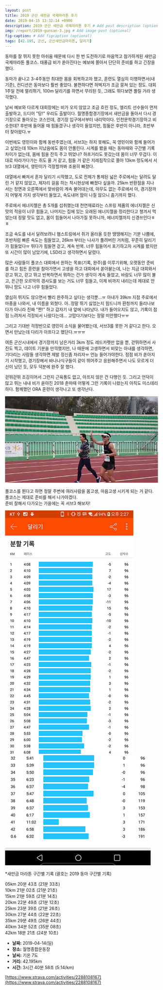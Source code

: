 ```yaml
---
layout: post
title: 2019 군산 새만금 국제마라톤 후기
date: 2019-04-15 13:32:14 +0900
description: 2019 군산 새만금 국제마라톤 후기 # Add post description (optional)
img: /report/2019-gunsan-3.jpg # Add image post (optional)
fig-caption: # Add figcaption (optional)
tags: [42.195, 군산, 군산새만금마라톤, 달리기]
---
```

동마를 잘 뛰지 못한 아쉬움 때문에 다시 한 번 도전하기로 마음먹고 참가하게된 새만금 국제마라톤 풀코스. 태풍급 비가 쏟아진다는 예보에 쫄아서 단단히 준비를 하고 긴장을 했다.  
  
동마가 끝나고 3-4주동안 최대한 몸을 회복하고자 했고, 훈련도 열심히 이행하면서(내 기준), 컨디션은 동마보다 훨씬 좋았다. 불편하다면 허벅지가 조금 뭉쳐 있는 정도. 대회 1주일 전에 멀리뛰기, 100m 달리기를 하면서 무리된 듯, 그래도 뛰다보면 풀릴 거라 생각했다.  
  
날씨 예보와 다르게 대회장에는 비가 오지 않았고 조금 흐린 정도, 엘리트 선수들이 먼저 출발하고, 드디어 "탕!" 우리도 출발이다. 월명종합경기장에서 새만금을 돌아서 다시 경기장으로 돌아오는 코스인데, 경기장 입구에서부터 내리막이다. 인천문학경기장하고 비슷한데? 후반에 들어올 때 힘들겠구나 생각이 들었지만, 힘듦은 후반이 아니라, 초반부터 찾아왔다.ㅠ  
  
이번에도 영민이와 함께 동반주였는데, 서브3는 하지 못해도, 꼭 영민이와 함께 들어가고 싶었는데 10km 지났음에도 몸이 안풀린다. 시계를 봤을 때는 동마때와 구간별 기록 차이가 없는데, 몸에 힘을 잔득 주고 뛰었나? 하프거리도 못갔는데 몸이 너무 무겁다. 이대로 따라가다가는 쥐도 올 거 같고, 힘들 거 같은 지레짐작으로 쫄아 13km 정도에서 서브3 대열에서, 영민이가 걱정할까봐 조용히 빠졌다.  
  
대열에서 빠져서 혼자 달리기 시작했고, 도로 전체가 통제된 넓은 주로에서는 달려도 달린 거 같지 않았고, 제자리 걸음 하는 착시현상에 빠졌다 싶을까. 25km 반환점을 지나서는 정면과 오른쪽에서 맞바람이 계속 불어대는데, 아무도 없는 주로에서 아, 경기장까지 어떻게 가지 생각부터 들었고, 속도내어 땀이 나질 않으니 춥기까지 했다.  
  
주로에서 에너지젤은 총 5개를 섭취했는데 천연재료라는 스프링 제품의 에너지젤은 신맛의 적응이 너무 힘들고, 나머지는 집에 있는 오래된 에너지젤을 정리한다고 챙겨서 먹었는데 정말 맛도 없고, 몸이 힘들어서 나아가질 못하니까, 에너지젤까지 신경쓰인다ㅎㅎ  
  
조금 속도를 내서 달려보려니 햄스트링에서 쥐가 올라올 듯한 땡땡해지는 기분 나쁨에, 초반처럼 빠른 속도는 힘들었고, 26km 부터는 나사가 풀려버린 거처럼, 꾸준히 달리기가 힘들었다ㅠ 뛰다가 힘들면 걷고, 계속 반복. 너무 힘들어서 포기하고자 시계를 봤지만 또 시간이 많이 남았기에, LSD라고 생각하면서 달렸다.  
  
많은 사람들이 풀코스 대회에서 원하는 목표(기록, 완주)를 이루기위해, 오랫동안 준비를 하고 힘든 훈련을 참아가면서 고생을 하고 대회에서 쏟아붇는데, 나는 지금 대회와서 걷고 뛰고, 걷고 뛰고 반복하면서 뭐하는 건가 생각이 계속 들었고, 바람도 너무 많이 불고, 은근한 오르막의 경사도를 보는 거도 너무 힘들고, 이제 비까지 내리는데 제대로 안뛰니 땀도 나고 너무 힘들었다.  
  
열심히 뛰지도 않으면서 빨리 완주하고 싶다는 생각뿐...ㅠ 아내가 39km 지점 주로에서 마중을 나와서, 내 이름을 외쳤다. 아..정말 뛰기 싫었는지 힘드니까 환청까지 들리나보다가 아니라 진짜 "짠!" 하고 갑자기 내 앞에 나타났다. 내가 들어오지도 않고, 기록이 점점 느려져서 걱정되서 나왔다는데... 고맙다기보다는 정말 미안했다ㅠㅠ  
  
그리고 기대반 걱정반으로 영민이 소식을 물어봤는데, 서브3를 못한 거 같다고 한다. 오면서 만났는데 다리가 아프다고 했단다.ㅠㅠㅠ  
  
여튼 군산시내에서 경기장까지 남은거리 3km 정도 레드카펫만 없을 뿐, 걷뛰하면서 사진도 찍고, 데이트 기분을 만끽했지만, 나 때문에 고생하면서 비맞는 아내를 생각하면, 기다리는 사람들 생각하면 제발 정신좀 차리자ㅠ 언능 들어가야한다. 점점 비가 쏟아지기 시작했고, 경기장에서 바나나식구들이 같이 뛰어주고 응원해주면서 나도 모르게 더 신이 났던 듯, 모두 덕분에 완주 잘 했다.  
  
걷뛰걷뛰 조깅이어서 그런지 근육통도 없고, 아프지 않은 건 다행인 듯. 그리고 언덕이 많고 뛰는 내내 비가 쏟아진 2018 춘마때 어떻게 그런 기록이 나왔는지 아직도 미스테리하다. 함께했던 ORA 훈련이 생각나고 또 생각난다.  
  
![2019-gunsan-3.jpg](/img/in-post/2019-gunsan-3.jpg)

풀코스를 뛴다고 하면 정말 주변에 여러사람을 몸고생, 마음고생 시키게 되는 거 같다.  
풀코스는 제대로 준비를 해서 나가야겠다.  
준비 잘해서 다가오는 가을에는 꼭 서브3 해보자!  

![2019-gunsan-1.jpg](/img/in-post/2019-gunsan-1.jpg)
![2019-gunsan-2.jpg](/img/in-post/2019-gunsan-2.jpg)
  
*새만금 마라톤 구간별 기록 (괄호는 2019 동마 구간별 기록)  
  
05km 20분 43초 (21분 33초)  
10km 21분 02초 (21분 21초)  
15km 21분 59초 (21분 14초)  
20km 22분 49초 (21분 12초)  
25km 23분 39초 (21분 26초)  
30km 27분 44초 (22분 22초)  
35km 29분 49초 (26분 44초)  
40km 34분 52초 (35분 08초)  
42km 18분 21초 (24분 10초)  
  
  
- **날짜:** 2019-04-14(일)  
- **장소:** 월명종합운동장  
- **날씨:** 기온 7도  
- **거리:** 42.195km  
- **시간:** 3시간 40분 58초 (5:14/km)  
  
[https://www.strava.com/activities/2288108167](https://www.strava.com/activities/2288108167)